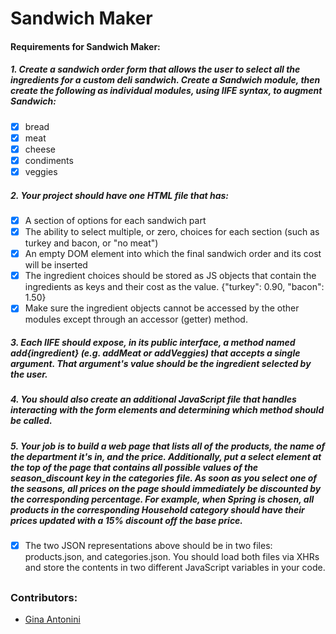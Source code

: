 # Sandwich Maker

#### Requirements for Sandwich Maker:

##### 1. Create a sandwich order form that allows the user to select all the ingredients for a custom deli sandwich. Create a Sandwich module, then create the following as individual modules, using IIFE syntax, to augment Sandwich:

- [x] bread
- [x] meat
- [x] cheese
- [x] condiments
- [x] veggies

##### 2. Your project should have one HTML file that has:

- [x] A section of options for each sandwich part
- [x] The ability to select multiple, or zero, choices for each section (such as turkey and bacon, or "no meat")
- [x] An empty DOM element into which the final sandwich order and its cost will be inserted
- [x] The ingredient choices should be stored as JS objects that contain the ingredients as keys and their cost as the value. {"turkey": 0.90, "bacon": 1.50}
- [x] Make sure the ingredient objects cannot be accessed by the other modules except through an accessor (getter) method.

##### 3. Each IIFE should expose, in its public interface, a method named add{ingredient} (e.g. addMeat or addVeggies) that accepts a single argument. That argument's value should be the ingredient selected by the user.

##### 4. You should also create an additional JavaScript file that handles interacting with the form elements and determining which method should be called.

##### 5. Your job is to build a web page that lists all of the products, the name of the department it's in, and the price. Additionally, put a select element at the top of the page that contains all possible values of the season_discount key in the categories file. As soon as you select one of the seasons, all prices on the page should immediately be discounted by the corresponding percentage.  For example, when Spring is chosen, all products in the corresponding Household category should have their prices updated with a 15% discount off the base price.

- [x] The two JSON representations above should be in two files: products.json, and categories.json. You should load both files via XHRs and store the contents in two different JavaScript variables in your code.

##


### Contributors:

 * [Gina Antonini](https://github.com/ginaantonini)

